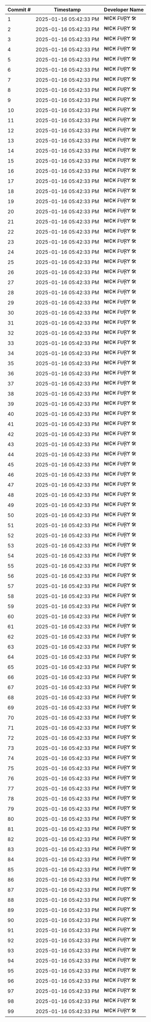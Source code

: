 | Commit # | Timestamp           | Developer Name       |
|----------|---------------------|----------------------|
| 1        | 2025-01-16 05:42:33 PM | ₦ł₵₭ ₣ɄⱤɎ 🛠️        |
| 2        | 2025-01-16 05:42:33 PM | ₦ł₵₭ ₣ɄⱤɎ 🛠️        |
| 3        | 2025-01-16 05:42:33 PM | ₦ł₵₭ ₣ɄⱤɎ 🛠️        |
| 4        | 2025-01-16 05:42:33 PM | ₦ł₵₭ ₣ɄⱤɎ 🛠️        |
| 5        | 2025-01-16 05:42:33 PM | ₦ł₵₭ ₣ɄⱤɎ 🛠️        |
| 6        | 2025-01-16 05:42:33 PM | ₦ł₵₭ ₣ɄⱤɎ 🛠️        |
| 7        | 2025-01-16 05:42:33 PM | ₦ł₵₭ ₣ɄⱤɎ 🛠️        |
| 8        | 2025-01-16 05:42:33 PM | ₦ł₵₭ ₣ɄⱤɎ 🛠️        |
| 9        | 2025-01-16 05:42:33 PM | ₦ł₵₭ ₣ɄⱤɎ 🛠️        |
| 10       | 2025-01-16 05:42:33 PM | ₦ł₵₭ ₣ɄⱤɎ 🛠️        |
| 11       | 2025-01-16 05:42:33 PM | ₦ł₵₭ ₣ɄⱤɎ 🛠️        |
| 12       | 2025-01-16 05:42:33 PM | ₦ł₵₭ ₣ɄⱤɎ 🛠️        |
| 13       | 2025-01-16 05:42:33 PM | ₦ł₵₭ ₣ɄⱤɎ 🛠️        |
| 14       | 2025-01-16 05:42:33 PM | ₦ł₵₭ ₣ɄⱤɎ 🛠️        |
| 15       | 2025-01-16 05:42:33 PM | ₦ł₵₭ ₣ɄⱤɎ 🛠️        |
| 16       | 2025-01-16 05:42:33 PM | ₦ł₵₭ ₣ɄⱤɎ 🛠️        |
| 17       | 2025-01-16 05:42:33 PM | ₦ł₵₭ ₣ɄⱤɎ 🛠️        |
| 18       | 2025-01-16 05:42:33 PM | ₦ł₵₭ ₣ɄⱤɎ 🛠️        |
| 19       | 2025-01-16 05:42:33 PM | ₦ł₵₭ ₣ɄⱤɎ 🛠️        |
| 20       | 2025-01-16 05:42:33 PM | ₦ł₵₭ ₣ɄⱤɎ 🛠️        |
| 21       | 2025-01-16 05:42:33 PM | ₦ł₵₭ ₣ɄⱤɎ 🛠️        |
| 22       | 2025-01-16 05:42:33 PM | ₦ł₵₭ ₣ɄⱤɎ 🛠️        |
| 23       | 2025-01-16 05:42:33 PM | ₦ł₵₭ ₣ɄⱤɎ 🛠️        |
| 24       | 2025-01-16 05:42:33 PM | ₦ł₵₭ ₣ɄⱤɎ 🛠️        |
| 25       | 2025-01-16 05:42:33 PM | ₦ł₵₭ ₣ɄⱤɎ 🛠️        |
| 26       | 2025-01-16 05:42:33 PM | ₦ł₵₭ ₣ɄⱤɎ 🛠️        |
| 27       | 2025-01-16 05:42:33 PM | ₦ł₵₭ ₣ɄⱤɎ 🛠️        |
| 28       | 2025-01-16 05:42:33 PM | ₦ł₵₭ ₣ɄⱤɎ 🛠️        |
| 29       | 2025-01-16 05:42:33 PM | ₦ł₵₭ ₣ɄⱤɎ 🛠️        |
| 30       | 2025-01-16 05:42:33 PM | ₦ł₵₭ ₣ɄⱤɎ 🛠️        |
| 31       | 2025-01-16 05:42:33 PM | ₦ł₵₭ ₣ɄⱤɎ 🛠️        |
| 32       | 2025-01-16 05:42:33 PM | ₦ł₵₭ ₣ɄⱤɎ 🛠️        |
| 33       | 2025-01-16 05:42:33 PM | ₦ł₵₭ ₣ɄⱤɎ 🛠️        |
| 34       | 2025-01-16 05:42:33 PM | ₦ł₵₭ ₣ɄⱤɎ 🛠️        |
| 35       | 2025-01-16 05:42:33 PM | ₦ł₵₭ ₣ɄⱤɎ 🛠️        |
| 36       | 2025-01-16 05:42:33 PM | ₦ł₵₭ ₣ɄⱤɎ 🛠️        |
| 37       | 2025-01-16 05:42:33 PM | ₦ł₵₭ ₣ɄⱤɎ 🛠️        |
| 38       | 2025-01-16 05:42:33 PM | ₦ł₵₭ ₣ɄⱤɎ 🛠️        |
| 39       | 2025-01-16 05:42:33 PM | ₦ł₵₭ ₣ɄⱤɎ 🛠️        |
| 40       | 2025-01-16 05:42:33 PM | ₦ł₵₭ ₣ɄⱤɎ 🛠️        |
| 41       | 2025-01-16 05:42:33 PM | ₦ł₵₭ ₣ɄⱤɎ 🛠️        |
| 42       | 2025-01-16 05:42:33 PM | ₦ł₵₭ ₣ɄⱤɎ 🛠️        |
| 43       | 2025-01-16 05:42:33 PM | ₦ł₵₭ ₣ɄⱤɎ 🛠️        |
| 44       | 2025-01-16 05:42:33 PM | ₦ł₵₭ ₣ɄⱤɎ 🛠️        |
| 45       | 2025-01-16 05:42:33 PM | ₦ł₵₭ ₣ɄⱤɎ 🛠️        |
| 46       | 2025-01-16 05:42:33 PM | ₦ł₵₭ ₣ɄⱤɎ 🛠️        |
| 47       | 2025-01-16 05:42:33 PM | ₦ł₵₭ ₣ɄⱤɎ 🛠️        |
| 48       | 2025-01-16 05:42:33 PM | ₦ł₵₭ ₣ɄⱤɎ 🛠️        |
| 49       | 2025-01-16 05:42:33 PM | ₦ł₵₭ ₣ɄⱤɎ 🛠️        |
| 50       | 2025-01-16 05:42:33 PM | ₦ł₵₭ ₣ɄⱤɎ 🛠️        |
| 51       | 2025-01-16 05:42:33 PM | ₦ł₵₭ ₣ɄⱤɎ 🛠️        |
| 52       | 2025-01-16 05:42:33 PM | ₦ł₵₭ ₣ɄⱤɎ 🛠️        |
| 53       | 2025-01-16 05:42:33 PM | ₦ł₵₭ ₣ɄⱤɎ 🛠️        |
| 54       | 2025-01-16 05:42:33 PM | ₦ł₵₭ ₣ɄⱤɎ 🛠️        |
| 55       | 2025-01-16 05:42:33 PM | ₦ł₵₭ ₣ɄⱤɎ 🛠️        |
| 56       | 2025-01-16 05:42:33 PM | ₦ł₵₭ ₣ɄⱤɎ 🛠️        |
| 57       | 2025-01-16 05:42:33 PM | ₦ł₵₭ ₣ɄⱤɎ 🛠️        |
| 58       | 2025-01-16 05:42:33 PM | ₦ł₵₭ ₣ɄⱤɎ 🛠️        |
| 59       | 2025-01-16 05:42:33 PM | ₦ł₵₭ ₣ɄⱤɎ 🛠️        |
| 60       | 2025-01-16 05:42:33 PM | ₦ł₵₭ ₣ɄⱤɎ 🛠️        |
| 61       | 2025-01-16 05:42:33 PM | ₦ł₵₭ ₣ɄⱤɎ 🛠️        |
| 62       | 2025-01-16 05:42:33 PM | ₦ł₵₭ ₣ɄⱤɎ 🛠️        |
| 63       | 2025-01-16 05:42:33 PM | ₦ł₵₭ ₣ɄⱤɎ 🛠️        |
| 64       | 2025-01-16 05:42:33 PM | ₦ł₵₭ ₣ɄⱤɎ 🛠️        |
| 65       | 2025-01-16 05:42:33 PM | ₦ł₵₭ ₣ɄⱤɎ 🛠️        |
| 66       | 2025-01-16 05:42:33 PM | ₦ł₵₭ ₣ɄⱤɎ 🛠️        |
| 67       | 2025-01-16 05:42:33 PM | ₦ł₵₭ ₣ɄⱤɎ 🛠️        |
| 68       | 2025-01-16 05:42:33 PM | ₦ł₵₭ ₣ɄⱤɎ 🛠️        |
| 69       | 2025-01-16 05:42:33 PM | ₦ł₵₭ ₣ɄⱤɎ 🛠️        |
| 70       | 2025-01-16 05:42:33 PM | ₦ł₵₭ ₣ɄⱤɎ 🛠️        |
| 71       | 2025-01-16 05:42:33 PM | ₦ł₵₭ ₣ɄⱤɎ 🛠️        |
| 72       | 2025-01-16 05:42:33 PM | ₦ł₵₭ ₣ɄⱤɎ 🛠️        |
| 73       | 2025-01-16 05:42:33 PM | ₦ł₵₭ ₣ɄⱤɎ 🛠️        |
| 74       | 2025-01-16 05:42:33 PM | ₦ł₵₭ ₣ɄⱤɎ 🛠️        |
| 75       | 2025-01-16 05:42:33 PM | ₦ł₵₭ ₣ɄⱤɎ 🛠️        |
| 76       | 2025-01-16 05:42:33 PM | ₦ł₵₭ ₣ɄⱤɎ 🛠️        |
| 77       | 2025-01-16 05:42:33 PM | ₦ł₵₭ ₣ɄⱤɎ 🛠️        |
| 78       | 2025-01-16 05:42:33 PM | ₦ł₵₭ ₣ɄⱤɎ 🛠️        |
| 79       | 2025-01-16 05:42:33 PM | ₦ł₵₭ ₣ɄⱤɎ 🛠️        |
| 80       | 2025-01-16 05:42:33 PM | ₦ł₵₭ ₣ɄⱤɎ 🛠️        |
| 81       | 2025-01-16 05:42:33 PM | ₦ł₵₭ ₣ɄⱤɎ 🛠️        |
| 82       | 2025-01-16 05:42:33 PM | ₦ł₵₭ ₣ɄⱤɎ 🛠️        |
| 83       | 2025-01-16 05:42:33 PM | ₦ł₵₭ ₣ɄⱤɎ 🛠️        |
| 84       | 2025-01-16 05:42:33 PM | ₦ł₵₭ ₣ɄⱤɎ 🛠️        |
| 85       | 2025-01-16 05:42:33 PM | ₦ł₵₭ ₣ɄⱤɎ 🛠️        |
| 86       | 2025-01-16 05:42:33 PM | ₦ł₵₭ ₣ɄⱤɎ 🛠️        |
| 87       | 2025-01-16 05:42:33 PM | ₦ł₵₭ ₣ɄⱤɎ 🛠️        |
| 88       | 2025-01-16 05:42:33 PM | ₦ł₵₭ ₣ɄⱤɎ 🛠️        |
| 89       | 2025-01-16 05:42:33 PM | ₦ł₵₭ ₣ɄⱤɎ 🛠️        |
| 90       | 2025-01-16 05:42:33 PM | ₦ł₵₭ ₣ɄⱤɎ 🛠️        |
| 91       | 2025-01-16 05:42:33 PM | ₦ł₵₭ ₣ɄⱤɎ 🛠️        |
| 92       | 2025-01-16 05:42:33 PM | ₦ł₵₭ ₣ɄⱤɎ 🛠️        |
| 93       | 2025-01-16 05:42:33 PM | ₦ł₵₭ ₣ɄⱤɎ 🛠️        |
| 94       | 2025-01-16 05:42:33 PM | ₦ł₵₭ ₣ɄⱤɎ 🛠️        |
| 95       | 2025-01-16 05:42:33 PM | ₦ł₵₭ ₣ɄⱤɎ 🛠️        |
| 96       | 2025-01-16 05:42:33 PM | ₦ł₵₭ ₣ɄⱤɎ 🛠️        |
| 97       | 2025-01-16 05:42:33 PM | ₦ł₵₭ ₣ɄⱤɎ 🛠️        |
| 98       | 2025-01-16 05:42:33 PM | ₦ł₵₭ ₣ɄⱤɎ 🛠️        |
| 99       | 2025-01-16 05:42:33 PM | ₦ł₵₭ ₣ɄⱤɎ 🛠️        |
